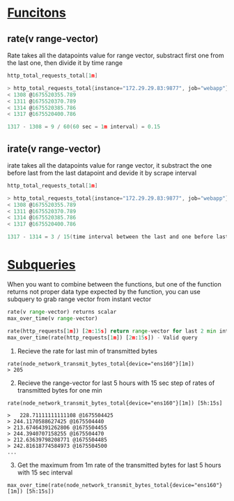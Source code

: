 # [Funcitons](https://prometheus.io/docs/prometheus/latest/querying/functions/#functions)

## rate(v range-vector)
Rate takes all the datapoints value for range vector, substract first one from the last one, then divide it by time range
```go
http_total_requests_total[1m]

> http_total_requests_total{instance="172.29.29.83:9877", job="webapp"}
< 1308 @1675520355.789
< 1311 @1675520370.789
< 1314 @1675520385.786
< 1317 @1675520400.786

1317 - 1308 = 9 / 60(60 sec = 1m interval) = 0.15
```
## irate(v range-vector)
irate takes all the datapoints value for range vector, it substract the one before last from the last datapoint and devide it by scrape interval
```go
http_total_requests_total[1m]

> http_total_requests_total{instance="172.29.29.83:9877", job="webapp"}
< 1308 @1675520355.789
< 1311 @1675520370.789
< 1314 @1675520385.786
< 1317 @1675520400.786

1317 - 1314 = 3 / 15(time interval between the last and one before last datapoints) = 0.2
```

# [Subqueries](https://prometheus.io/blog/2019/01/28/subquery-support/)

When you want to combine between the functions, but one of the function returns not proper data type expected by the function, you can use subquery to grab range vector from instant vector
```python
rate(v range-vector) returns scalar
max_over_time(v range-vector) 

rate(http_requests[1m]) [2m:15s] return range-vector for last 2 min interval with 15s step
max_over_time(rate(http_requests[1m]) [2m:15s]) - Valid query
```

1. Recieve the rate for last min of transmitted bytes 
```
rate(node_network_transmit_bytes_total{device="ens160"}[1m]) 
> 205
```
2. Recieve the range-vector for last 5 hours with 15 sec step of rates of transmitted bytes for one min
```
rate(node_network_transmit_bytes_total{device="ens160"}[1m]) [5h:15s]

>	228.71111111111108 @1675504425
> 244.1170588627425 @1675504440
> 213.67464391262806 @1675504455
> 244.3940707158255 @1675504470
> 212.63639798208771 @1675504485
> 242.81618774584973 @1675504500
...
```

3. Get the maximum from 1m rate of the transmitted bytes for last 5 hours with 15 sec interval
```
max_over_time(rate(node_network_transmit_bytes_total{device="ens160"}[1m]) [5h:15s])
```